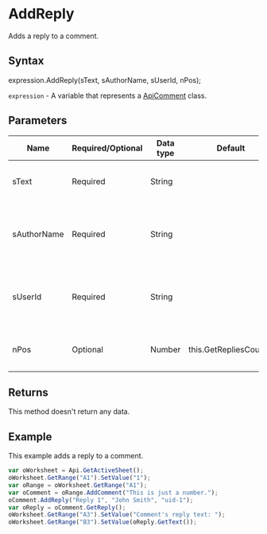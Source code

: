 # AddReply

Adds a reply to a comment.

## Syntax

expression.AddReply(sText, sAuthorName, sUserId, nPos);

`expression` - A variable that represents a [ApiComment](../ApiComment.md) class.

## Parameters

| **Name** | **Required/Optional** | **Data type** | **Default** | **Description** |
| ------------- | ------------- | ------------- | ------------- | ------------- |
| sText | Required | String |  | The comment reply text (required). |
| sAuthorName | Required | String |  | The name of the comment reply author (optional). |
| sUserId | Required | String |  | The user ID of the comment reply author (optional). |
| nPos | Optional | Number | this.GetRepliesCount() | The comment reply position. |

## Returns

This method doesn't return any data.

## Example

This example adds a reply to a comment.

```javascript
var oWorksheet = Api.GetActiveSheet();
oWorksheet.GetRange("A1").SetValue("1");
var oRange = oWorksheet.GetRange("A1");
var oComment = oRange.AddComment("This is just a number.");
oComment.AddReply("Reply 1", "John Smith", "uid-1");
var oReply = oComment.GetReply();
oWorksheet.GetRange("A3").SetValue("Comment's reply text: ");
oWorksheet.GetRange("B3").SetValue(oReply.GetText());
```
